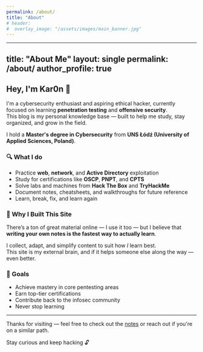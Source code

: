 ```yaml
---
permalink: /about/
title: "About"
# header:  
#  overlay_image: "/assets/images/main_banner.jpg"
---
```


---
title: "About Me"
layout: single
permalink: /about/
author_profile: true
---

## Hey, I'm Kar0n 👋

I'm a cybersecurity enthusiast and aspiring ethical hacker, currently focused on learning **penetration testing** and **offensive security**.  
This blog is my personal knowledge base — built to help me study, stay organized, and grow in the field.

I hold a **Master's degree in Cybersecurity** from **UNS Łódź (University of Applied Sciences, Poland)**.

### 🔍 What I do

- Practice **web**, **network**, and **Active Directory** exploitation  
- Study for certifications like **OSCP**, **PNPT**, and **CPTS**  
- Solve labs and machines from **Hack The Box** and **TryHackMe**  
- Document notes, cheatsheets, and walkthroughs for future reference  
- Learn, break, fix, and learn again  

### 🧠 Why I Built This Site

There’s a ton of great material online — I use it too — but I believe that  
**writing your own notes is the fastest way to actually learn**.

I collect, adapt, and simplify content to suit how *I* learn best.  
This site is my external brain, and if it helps someone else along the way — even better.

### 🎯 Goals

- Achieve mastery in core pentesting areas  
- Earn top-tier certifications  
- Contribute back to the infosec community  
- Never stop learning  

---

Thanks for visiting — feel free to check out the [notes](/notes/) or reach out if you're on a similar path.

Stay curious and keep hacking 🔓

